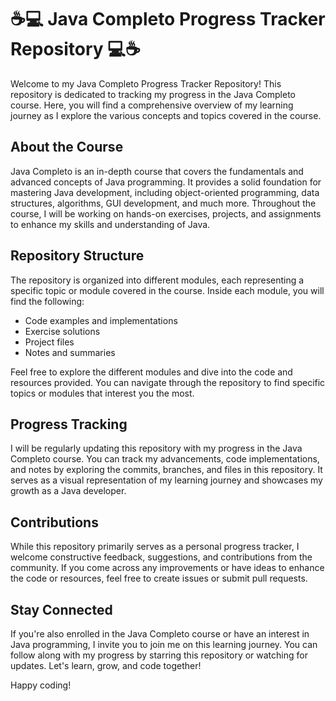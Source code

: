 # ☕️💻 Java Completo Progress Tracker Repository 💻☕️

Welcome to my Java Completo Progress Tracker Repository! This repository is dedicated to tracking my progress in the Java Completo course. Here, you will find a comprehensive overview of my learning journey as I explore the various concepts and topics covered in the course.

## About the Course
Java Completo is an in-depth course that covers the fundamentals and advanced concepts of Java programming. It provides a solid foundation for mastering Java development, including object-oriented programming, data structures, algorithms, GUI development, and much more. Throughout the course, I will be working on hands-on exercises, projects, and assignments to enhance my skills and understanding of Java.

## Repository Structure
The repository is organized into different modules, each representing a specific topic or module covered in the course. Inside each module, you will find the following:

- Code examples and implementations
- Exercise solutions
- Project files
- Notes and summaries

Feel free to explore the different modules and dive into the code and resources provided. You can navigate through the repository to find specific topics or modules that interest you the most.

## Progress Tracking
I will be regularly updating this repository with my progress in the Java Completo course. You can track my advancements, code implementations, and notes by exploring the commits, branches, and files in this repository. It serves as a visual representation of my learning journey and showcases my growth as a Java developer.

## Contributions
While this repository primarily serves as a personal progress tracker, I welcome constructive feedback, suggestions, and contributions from the community. If you come across any improvements or have ideas to enhance the code or resources, feel free to create issues or submit pull requests.

## Stay Connected
If you're also enrolled in the Java Completo course or have an interest in Java programming, I invite you to join me on this learning journey. You can follow along with my progress by starring this repository or watching for updates. Let's learn, grow, and code together!

Happy coding!
